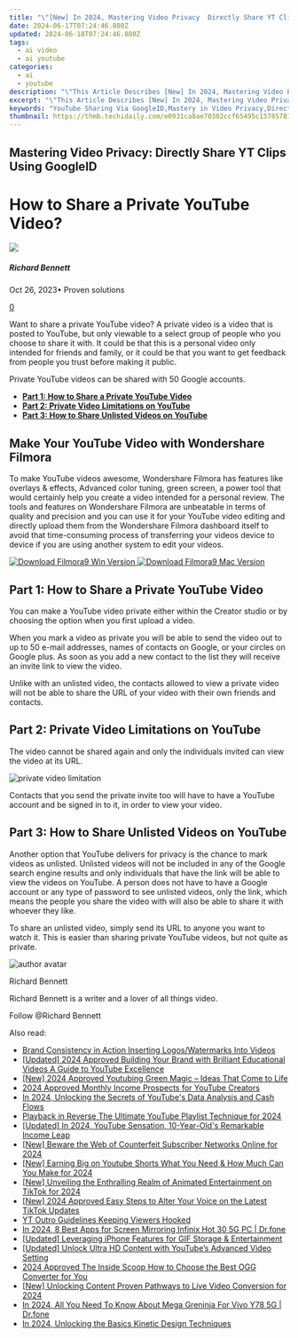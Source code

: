 ```yaml
---
title: "\"[New] In 2024, Mastering Video Privacy  Directly Share YT Clips Using GoogleID\""
date: 2024-06-17T07:24:46.880Z
updated: 2024-06-18T07:24:46.880Z
tags:
  - ai video
  - ai youtube
categories:
  - ai
  - youtube
description: "\"This Article Describes [New] In 2024, Mastering Video Privacy: Directly Share YT Clips Using GoogleID\""
excerpt: "\"This Article Describes [New] In 2024, Mastering Video Privacy: Directly Share YT Clips Using GoogleID\""
keywords: "YouTube Sharing Via GoogleID,Mastery in Video Privacy,Direct Video Transfer,Sharing Online Videos,Protecting Video Privacy,Accessing YouTube Clips,GoogleID for YT Sharing"
thumbnail: https://thmb.techidaily.com/e0931ca8ae70302ccf65495c157857813d9635f220741e3706882a186a67e4d8.jpg
---
```


## Mastering Video Privacy: Directly Share YT Clips Using GoogleID

# How to Share a Private YouTube Video?

![](https://images.wondershare.com/filmora/article-images/richard-bennett.jpg)

##### Richard Bennett

 Oct 26, 2023• Proven solutions

[0](#commentsBoxSeoTemplate)

Want to share a private YouTube video? A private video is a video that is posted to YouTube, but only viewable to a select group of people who you choose to share it with. It could be that this is a personal video only intended for friends and family, or it could be that you want to get feedback from people you trust before making it public.

Private YouTube videos can be shared with 50 Google accounts.

* [**Part 1: How to Share a Private YouTube Video**](#share)
* [**Part 2: Private Video Limitations on YouTube**](#limits)
* [**Part 3: How to Share Unlisted Videos on YouTube**](#unlisted)

## Make Your YouTube Video with Wondershare Filmora

To make YouTube videos awesome, Wondershare Filmora has features like overlays & effects, Advanced color tuning, green screen, a power tool that would certainly help you create a video intended for a personal review. The tools and features on Wondershare Filmora are unbeatable in terms of quality and precision and you can use it for your YouTube video editing and directly upload them from the Wondershare Filmora dashboard itself to avoid that time-consuming process of transferring your videos device to device if you are using another system to edit your videos.

[![Download Filmora9 Win Version](https://images.wondershare.com/filmora/guide/download-btn-win.jpg) ](https://tools.techidaily.com/wondershare/filmora/download/) [![Download Filmora9 Mac Version](https://images.wondershare.com/filmora/guide/download-btn-mac.jpg) ](https://tools.techidaily.com/wondershare/filmora/download/)

## **Part 1: How to Share a Private YouTube Video**

You can make a YouTube video private either within the Creator studio or by choosing the option when you first upload a video.

When you mark a video as private you will be able to send the video out to up to 50 e-mail addresses, names of contacts on Google, or your circles on Google plus. As soon as you add a new contact to the list they will receive an invite link to view the video.

Unlike with an unlisted video, the contacts allowed to view a private video will not be able to share the URL of your video with their own friends and contacts.

## **Part 2: Private Video Limitations on YouTube**

The video cannot be shared again and only the individuals invited can view the video at its URL.

 ![private video limitation](https://images.wondershare.com/filmora/article-images/private-video-limitation.gif)

 Contacts that you send the private invite too will have to have a YouTube account and be signed in to it, in order to view your video.

## **Part 3: How to Share Unlisted Videos on YouTube**

Another option that YouTube delivers for privacy is the chance to mark videos as unlisted. Unlisted videos will not be included in any of the Google search engine results and only individuals that have the link will be able to view the videos on YouTube. A person does not have to have a Google account or any type of password to see unlisted videos, only the link, which means the people you share the video with will also be able to share it with whoever they like.

To share an unlisted video, simply send its URL to anyone you want to watch it. This is easier than sharing private YouTube videos, but not quite as private.

![author avatar](https://images.wondershare.com/filmora/article-images/richard-bennett.jpg)

Richard Bennett

Richard Bennett is a writer and a lover of all things video.

Follow @Richard Bennett


<ins class="adsbygoogle"
     style="display:block"
     data-ad-format="autorelaxed"
     data-ad-client="ca-pub-7571918770474297"
     data-ad-slot="1223367746"></ins>



<ins class="adsbygoogle"
     style="display:block"
     data-ad-client="ca-pub-7571918770474297"
     data-ad-slot="8358498916"
     data-ad-format="auto"
     data-full-width-responsive="true"></ins>

<span class="atpl-alsoreadstyle">Also read:</span>
<div><ul>
<li><a href="https://youtube-webster.techidaily.com/-consistency-in-action-inserting-logoswatermarks-into-videos/"><u>Brand Consistency in Action  Inserting Logos/Watermarks Into Videos</u></a></li>
<li><a href="https://youtube-webster.techidaily.com/ed-2024-approved-building-your-brand-with-brilliant-educational-videos-a-guide-to-youtube-excellence/"><u>[Updated] 2024 Approved  Building Your Brand with Brilliant Educational Videos  A Guide to YouTube Excellence</u></a></li>
<li><a href="https://youtube-webster.techidaily.com/024-approved-youtubing-green-magic-ideas-that-come-to-life/"><u>[New] 2024 Approved  Youtubing Green Magic – Ideas That Come to Life</u></a></li>
<li><a href="https://youtube-webster.techidaily.com/approved-monthly-income-prospects-for-youtube-creators/"><u>2024 Approved  Monthly Income Prospects for YouTube Creators</u></a></li>
<li><a href="https://youtube-webster.techidaily.com/24-unlocking-the-secrets-of-youtubes-data-analysis-and-cash-flows/"><u>In 2024, Unlocking the Secrets of YouTube's Data Analysis and Cash Flows</u></a></li>
<li><a href="https://youtube-webster.techidaily.com/ack-in-reverse-the-ultimate-youtube-playlist-technique-for-2024/"><u>Playback in Reverse  The Ultimate YouTube Playlist Technique for 2024</u></a></li>
<li><a href="https://youtube-webster.techidaily.com/ed-in-2024-youtube-sensation-10-year-olds-remarkable-income-leap/"><u>[Updated] In 2024, YouTube Sensation, 10-Year-Old's Remarkable Income Leap</u></a></li>
<li><a href="https://youtube-webster.techidaily.com/eware-the-web-of-counterfeit-subscriber-networks-online-for-2024/"><u>[New] Beware the Web of Counterfeit Subscriber Networks Online for 2024</u></a></li>
<li><a href="https://youtube-webster.techidaily.com/arning-big-on-youtube-shorts-what-you-need-and-how-much-can-you-make-for-2024/"><u>[New] Earning Big on Youtube Shorts  What You Need & How Much Can You Make for 2024</u></a></li>
<li><a href="https://tiktok-video-recordings.techidaily.com/new-unveiling-the-enthralling-realm-of-animated-entertainment-on-tiktok-for-2024/"><u>[New] Unveiling the Enthralling Realm of Animated Entertainment on TikTok for 2024</u></a></li>
<li><a href="https://tiktok-video-files.techidaily.com/new-2024-approved-easy-steps-to-alter-your-voice-on-the-latest-tiktok-updates/"><u>[New] 2024 Approved  Easy Steps to Alter Your Voice on the Latest TikTok Updates</u></a></li>
<li><a href="https://youtube-clips.techidaily.com/yt-outro-guidelines-keeping-viewers-hooked/"><u>YT Outro Guidelines  Keeping Viewers Hooked</u></a></li>
<li><a href="https://screen-mirror.techidaily.com/in-2024-8-best-apps-for-screen-mirroring-infinix-hot-30-5g-pc-drfone-by-drfone-android/"><u>In 2024, 8 Best Apps for Screen Mirroring Infinix Hot 30 5G PC | Dr.fone</u></a></li>
<li><a href="https://extra-support.techidaily.com/updated-leveraging-iphone-features-for-gif-storage-and-entertainment/"><u>[Updated] Leveraging iPhone Features for GIF Storage & Entertainment</u></a></li>
<li><a href="https://facebook-record-videos.techidaily.com/updated-unlock-ultra-hd-content-with-youtubes-advanced-video-setting/"><u>[Updated] Unlock Ultra HD Content with YouTube’s Advanced Video Setting</u></a></li>
<li><a href="https://ai-video-apps.techidaily.com/2024-approved-the-inside-scoop-how-to-choose-the-best-ogg-converter-for-you/"><u>2024 Approved The Inside Scoop How to Choose the Best OGG Converter for You</u></a></li>
<li><a href="https://facebook-video-content.techidaily.com/new-unlocking-content-proven-pathways-to-live-video-conversion-for-2024/"><u>[New] Unlocking Content  Proven Pathways to Live Video Conversion for 2024</u></a></li>
<li><a href="https://change-location.techidaily.com/in-2024-all-you-need-to-know-about-mega-greninja-for-vivo-y78-5g-drfone-by-drfone-virtual-android/"><u>In 2024, All You Need To Know About Mega Greninja For Vivo Y78 5G | Dr.fone</u></a></li>
<li><a href="https://vp-tips.techidaily.com/in-2024-unlocking-the-basics-kinetic-design-techniques/"><u>In 2024, Unlocking the Basics  Kinetic Design Techniques</u></a></li>
</ul></div>
